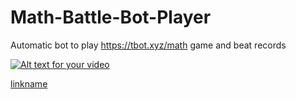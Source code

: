 # Math-Battle-Bot-Player
Automatic bot to play https://tbot.xyz/math game and beat records

[![Alt text for your video](https://img.youtube.com/vi/T-D1KVIuvjA/0.jpg)](http://www.youtube.com/watch?v=T-D1KVIuvjA)

[linkname](http://www.youtube.com/watch?v=T-D1KVIuvjA)
